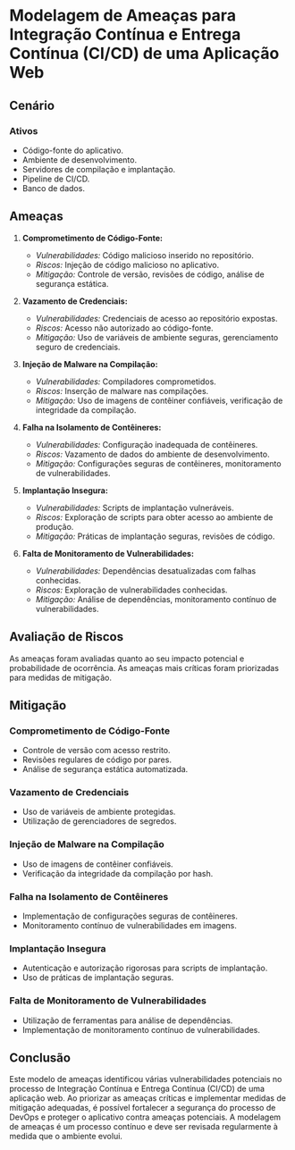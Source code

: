 # Modelagem de Ameaças para Integração Contínua e Entrega Contínua (CI/CD) de uma Aplicação Web

## Cenário

### Ativos

- Código-fonte do aplicativo.
- Ambiente de desenvolvimento.
- Servidores de compilação e implantação.
- Pipeline de CI/CD.
- Banco de dados.

## Ameaças

1. **Comprometimento de Código-Fonte:**

   - *Vulnerabilidades:* Código malicioso inserido no repositório.
   - *Riscos:* Injeção de código malicioso no aplicativo.
   - *Mitigação:* Controle de versão, revisões de código, análise de segurança estática.
2. **Vazamento de Credenciais:**

   - *Vulnerabilidades:* Credenciais de acesso ao repositório expostas.
   - *Riscos:* Acesso não autorizado ao código-fonte.
   - *Mitigação:* Uso de variáveis de ambiente seguras, gerenciamento seguro de credenciais.
3. **Injeção de Malware na Compilação:**

   - *Vulnerabilidades:* Compiladores comprometidos.
   - *Riscos:* Inserção de malware nas compilações.
   - *Mitigação:* Uso de imagens de contêiner confiáveis, verificação de integridade da compilação.
4. **Falha na Isolamento de Contêineres:**

   - *Vulnerabilidades:* Configuração inadequada de contêineres.
   - *Riscos:* Vazamento de dados do ambiente de desenvolvimento.
   - *Mitigação:* Configurações seguras de contêineres, monitoramento de vulnerabilidades.
5. **Implantação Insegura:**

   - *Vulnerabilidades:* Scripts de implantação vulneráveis.
   - *Riscos:* Exploração de scripts para obter acesso ao ambiente de produção.
   - *Mitigação:* Práticas de implantação seguras, revisões de código.
6. **Falta de Monitoramento de Vulnerabilidades:**

   - *Vulnerabilidades:* Dependências desatualizadas com falhas conhecidas.
   - *Riscos:* Exploração de vulnerabilidades conhecidas.
   - *Mitigação:* Análise de dependências, monitoramento contínuo de vulnerabilidades.

## Avaliação de Riscos

As ameaças foram avaliadas quanto ao seu impacto potencial e probabilidade de ocorrência. As ameaças mais críticas foram priorizadas para medidas de mitigação.

## Mitigação

### Comprometimento de Código-Fonte

- Controle de versão com acesso restrito.
- Revisões regulares de código por pares.
- Análise de segurança estática automatizada.

### Vazamento de Credenciais

- Uso de variáveis de ambiente protegidas.
- Utilização de gerenciadores de segredos.

### Injeção de Malware na Compilação

- Uso de imagens de contêiner confiáveis.
- Verificação da integridade da compilação por hash.

### Falha na Isolamento de Contêineres

- Implementação de configurações seguras de contêineres.
- Monitoramento contínuo de vulnerabilidades em imagens.

### Implantação Insegura

- Autenticação e autorização rigorosas para scripts de implantação.
- Uso de práticas de implantação seguras.

### Falta de Monitoramento de Vulnerabilidades

- Utilização de ferramentas para análise de dependências.
- Implementação de monitoramento contínuo de vulnerabilidades.

## Conclusão

Este modelo de ameaças identificou várias vulnerabilidades potenciais no processo de Integração Contínua e Entrega Contínua (CI/CD) de uma aplicação web. Ao priorizar as ameaças críticas e implementar medidas de mitigação adequadas, é possível fortalecer a segurança do processo de DevOps e proteger o aplicativo contra ameaças potenciais. A modelagem de ameaças é um processo contínuo e deve ser revisada regularmente à medida que o ambiente evolui.
